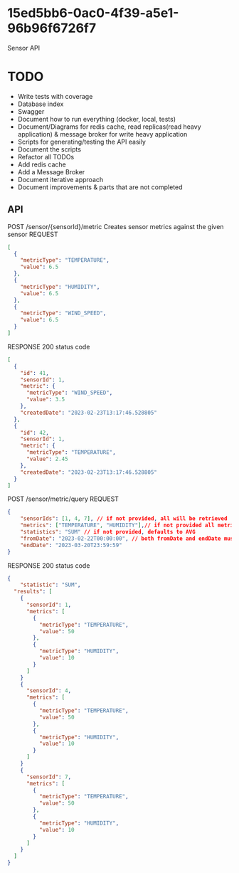 # 15ed5bb6-0ac0-4f39-a5e1-96b96f6726f7
Sensor API

# TODO
- Write tests with coverage
- Database index
- Swagger
- Document how to run everything (docker, local, tests)
- Document/Diagrams for redis cache, read replicas(read heavy application) & message broker for write heavy application
- Scripts for generating/testing the API easily
- Document the scripts
- Refactor all TODOs
- Add redis cache
- Add a Message Broker
- Document iterative approach
- Document improvements & parts that are not completed


## API

POST /sensor/{sensorId}/metric
Creates sensor metrics against the given sensor
REQUEST
```json
[
  {
    "metricType": "TEMPERATURE",
    "value": 6.5
  },
  {
    "metricType": "HUMIDITY",
    "value": 6.5
  },
  {
    "metricType": "WIND_SPEED",
    "value": 6.5
  }
]
```

RESPONSE
200 status code
```json
[
  {
    "id": 41,
    "sensorId": 1,
    "metric": {
      "metricType": "WIND_SPEED",
      "value": 3.5
    },
    "createdDate": "2023-02-23T13:17:46.528805"
  },
  {
    "id": 42,
    "sensorId": 1,
    "metric": {
      "metricType": "TEMPERATURE",
      "value": 2.45
    },
    "createdDate": "2023-02-23T13:17:46.528805"
  }
]
```

POST /sensor/metric/query
REQUEST
```json
{
    "sensorIds": [1, 4, 7], // if not provided, all will be retrieved
    "metrics": ["TEMPERATURE", "HUMIDITY"],// if not provided all metric types will be retrieved
    "statistics": "SUM" // if not provided, defaults to AVG
    "fromDate": "2023-02-22T00:00:00", // both fromDate and endDate must be provided
    "endDate": "2023-03-20T23:59:59"
}
```

RESPONSE
200 status code
```json
{
    "statistic": "SUM",
  "results": [
    {
      "sensorId": 1,
      "metrics": [
        {
          "metricType": "TEMPERATURE",
          "value": 50
        },
        {
          "metricType": "HUMIDITY",
          "value": 10  
        }
      ]
    }
    {
      "sensorId": 4,
      "metrics": [
        {
          "metricType": "TEMPERATURE",
          "value": 50
        },
        {
          "metricType": "HUMIDITY",
          "value": 10  
        }
      ]
    }
    {
      "sensorId": 7,
      "metrics": [
        {
          "metricType": "TEMPERATURE",
          "value": 50
        },
        {
          "metricType": "HUMIDITY",
          "value": 10  
        }
      ]
    }
  ]
}
```


